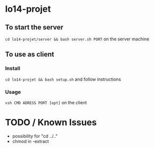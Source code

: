 # lo14-projet
## To start the server
`cd lo14-projet/server && bash server.sh PORT` on the server machine
## To use as client
### Install
`cd lo14-projet && bash setup.sh` and follow instructions
### Usage
`vsh CMD ADRESS PORT [opt]` on the client
# TODO / Known Issues
 - possibility for "cd ../.."
 - chmod in -extract
